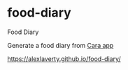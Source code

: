 # food-diary
Food Diary

Generate a food diary from [Cara app ](https://apps.apple.com/us/app/cara-care-ibs-fodmap-tracker/id1133687886)

<https://alexlaverty.github.io/food-diary/>
